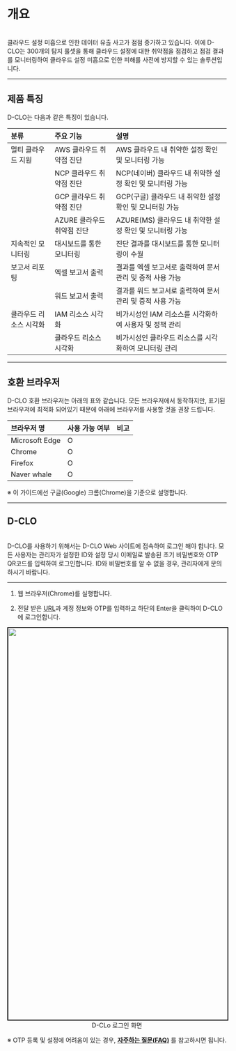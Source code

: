 # 개요

<br>
클라우드 설정 미흡으로 인한 데이터 유출 사고가 점점 증가하고 있습니다. 이에 D-CLO는 300개의 탐지 룰셋을 통해 클라우드 설정에 대한 취약점을 점검하고 점검 결과를 모니터링하여 클라우드 설정 미흡으로 인한 피해를 사전에 방지할 수 있는 솔루션입니다.

---

## 제품 특징

D-CLO는 다음과 같은 특징이 있습니다.

| 분류                   | 주요 기능                  | 설명                                                      |
| :--------------------- | :------------------------- | :-------------------------------------------------------- |
| 멀티 클라우드 지원     | AWS 클라우드 취약점 진단   | AWS 클라우드 내 취약한 설정 확인 및 모니터링 가능         |
|                        | NCP 클라우드 취약점 진단   | NCP(네이버) 클라우드 내 취약한 설정 확인 및 모니터링 가능 |
|                        | GCP 클라우드 취약점 진단   | GCP(구글) 클라우드 내 취약한 설정 확인 및 모니터링 가능   |
|                        | AZURE 클라우드 취약점 진단 | AZURE(MS) 클라우드 내 취약한 설정 확인 및 모니터링 가능   |
| 지속적인 모니터링      | 대시보드를 통한 모니터링   | 진단 결과를 대시보드를 통한 모니터링이 수월               |
| 보고서 리포팅          | 엑셀 보고서 출력           | 결과를 엑셀 보고서로 출력하여 문서 관리 및 증적 사용 가능 |
|                        | 워드 보고서 출력           | 결과를 워드 보고서로 출력하여 문서 관리 및 증적 사용 가능 |
| 클라우드 리소스 시각화 | IAM 리소스 시각화          | 비가시성인 IAM 리소스를 시각화하여 사용자 및 정책 관리    |
|                        | 클라우드 리소스 시각화     | 비가시성인 클라우드 리소스를 시각화하여 모니터링 관리     |

---

## 호환 브라우저

D-CLO 호환 브라우저는 아래의 표와 같습니다. 모든 브라우저에서 동작하지만, 표기된 브라우저에 최적화 되어있기 때문에 아래에 브라우저를 사용할 것을 권장 드립니다.

| 브라우저 명    | 사용 가능 여부 | 비고 |
| :------------- | :------------- | :--- |
| Microsoft Edge | O              |      |
| Chrome         | O              |      |
| Firefox        | O              |      |
| Naver whale    | O              |      |

※ 이 가이드에선 구글(Google) 크롬(Chrome)을 기준으로 설명합니다.

---

## D-CLO

<br>
D-CLO를 사용하기 위해서는 D-CLO Web 사이트에 접속하여 로그인 해야 합니다. 모든 사용자는 관리자가 설정한 ID와 설정 당시 이메일로 발송된 초기 비밀번호와 OTP QR코드를 입력하여 로그인합니다. ID와 비밀번호를 알 수 없을 경우, 관리자에게 문의하시기 바랍니다.

---

1. 웹 브라우저(Chrome)를 실행합니다.

2. 전달 받은 [URL](https://d-clo.com)과 계정 정보와 OTP를 입력하고 하단의 Enter을 클릭하여 D-CLO에 로그인합니다.

<center>
  <img
    src='../../../assets/images/D-CLo_login.png'
    width='1600'
    height='900'
    style='border: 2px solid black;'
  />
  <figcaption>D-CLo 로그인 화면</figcaption>
</center>

※ OTP 등록 및 설정에 어려움이 있는 경우, **[자주하는 질문(FAQ)](docs/faq)** 를 참고하시면 됩니다.
